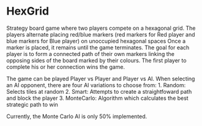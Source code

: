 # HexGrid

Strategy board game where two players compete on a hexagonal grid. The players alternate placing red/blue markers (red markers for Red player and blue markers
for Blue player) on unoccupied hexagonal spaces Once a marker is placed, it remains until the game terminates. The goal for each player is to form a connected path of their
own markers linking the opposing sides of the board marked by their colours. The first player to complete his or her connection wins the game.

The game can be played Player vs Player and Player vs AI. 
When selecting an AI opponent, there are four AI variations to choose from:
    1. Random: Selects tiles at random
    2. Smart: Attempts to create a straightfoward path and block the player
    3. MonteCarlo: Algorithm which calculates the best strategic path to win
    
Currently, the Monte Carlo AI is only 50% implemented.
